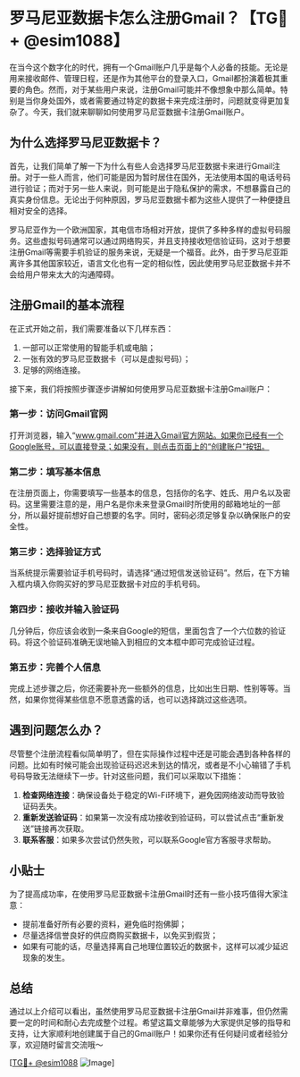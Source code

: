 # 罗马尼亚数据卡怎么注册Gmail？【TG💪+ @esim1088】

在当今这个数字化的时代，拥有一个Gmail账户几乎是每个人必备的技能。无论是用来接收邮件、管理日程，还是作为其他平台的登录入口，Gmail都扮演着极其重要的角色。然而，对于某些用户来说，注册Gmail可能并不像想象中那么简单。特别是当你身处国外，或者需要通过特定的数据卡来完成注册时，问题就变得更加复杂了。今天，我们就来聊聊如何使用罗马尼亚数据卡注册Gmail账户。

## 为什么选择罗马尼亚数据卡？

首先，让我们简单了解一下为什么有些人会选择罗马尼亚数据卡来进行Gmail注册。对于一些人而言，他们可能是因为暂时居住在国外，无法使用本国的电话号码进行验证；而对于另一些人来说，则可能是出于隐私保护的需求，不想暴露自己的真实身份信息。无论出于何种原因，罗马尼亚数据卡都为这些人提供了一种便捷且相对安全的选择。

罗马尼亚作为一个欧洲国家，其电信市场相对开放，提供了多种多样的虚拟号码服务。这些虚拟号码通常可以通过网络购买，并且支持接收短信验证码，这对于想要注册Gmail等需要手机验证的服务来说，无疑是一个福音。此外，由于罗马尼亚距离许多其他国家较近，语言文化也有一定的相似性，因此使用罗马尼亚数据卡并不会给用户带来太大的沟通障碍。

## 注册Gmail的基本流程

在正式开始之前，我们需要准备以下几样东西：
1. 一部可以正常使用的智能手机或电脑；
2. 一张有效的罗马尼亚数据卡（可以是虚拟号码）；
3. 足够的网络连接。

接下来，我们将按照步骤逐步讲解如何使用罗马尼亚数据卡注册Gmail账户：

### 第一步：访问Gmail官网
打开浏览器，输入“www.gmail.com”并进入Gmail官方网站。如果你已经有一个Google账号，可以直接登录；如果没有，则点击页面上的“创建账户”按钮。

### 第二步：填写基本信息
在注册页面上，你需要填写一些基本的信息，包括你的名字、姓氏、用户名以及密码。这里需要注意的是，用户名是你未来登录Gmail时所使用的邮箱地址的一部分，所以最好提前想好自己想要的名字。同时，密码必须足够复杂以确保账户的安全性。

### 第三步：选择验证方式
当系统提示需要验证手机号码时，请选择“通过短信发送验证码”。然后，在下方输入框内填入你购买好的罗马尼亚数据卡对应的手机号码。

### 第四步：接收并输入验证码
几分钟后，你应该会收到一条来自Google的短信，里面包含了一个六位数的验证码。将这个验证码准确无误地输入到相应的文本框中即可完成验证过程。

### 第五步：完善个人信息
完成上述步骤之后，你还需要补充一些额外的信息，比如出生日期、性别等等。当然，如果你觉得某些信息不愿意透露的话，也可以选择跳过这些选项。

## 遇到问题怎么办？

尽管整个注册流程看似简单明了，但在实际操作过程中还是可能会遇到各种各样的问题。比如有时候可能会出现验证码迟迟未到达的情况，或者是不小心输错了手机号码导致无法继续下一步。针对这些问题，我们可以采取以下措施：

1. **检查网络连接**：确保设备处于稳定的Wi-Fi环境下，避免因网络波动而导致验证码丢失。
2. **重新发送验证码**：如果第一次没有成功接收到验证码，可以尝试点击“重新发送”链接再次获取。
3. **联系客服**：如果多次尝试仍然失败，可以联系Google官方客服寻求帮助。

## 小贴士

为了提高成功率，在使用罗马尼亚数据卡注册Gmail时还有一些小技巧值得大家注意：
- 提前准备好所有必要的资料，避免临时抱佛脚；
- 尽量选择信誉良好的供应商购买数据卡，以免买到假货；
- 如果有可能的话，尽量选择离自己地理位置较近的数据卡，这样可以减少延迟现象的发生。

## 总结

通过以上介绍可以看出，虽然使用罗马尼亚数据卡注册Gmail并非难事，但仍然需要一定的时间和耐心去完成整个过程。希望这篇文章能够为大家提供足够的指导和支持，让大家顺利地创建属于自己的Gmail账户！如果你还有任何疑问或者经验分享，欢迎随时留言交流哦～

[[TG💪+ @esim1088](https://t.me/s/esim1088) ![Image](https://i.postimg.cc/4NQfJmqS/Snipaste-2025-05-13-00-14-12.png)]